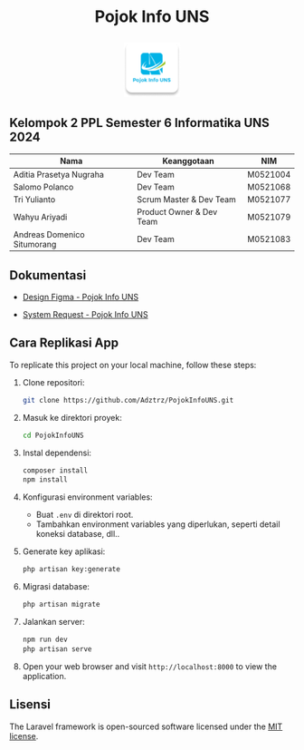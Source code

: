 
# <p align="center">Pojok Info UNS </p>
<p align="center">
    <img width="100" src="Image/logo.png" alt="Pet Me Logo">
</p>


## Kelompok 2 PPL Semester 6 Informatika UNS 2024
| Nama                          | Keanggotaan                  | NIM         |
|  --------                     |  -------                     |  -----------|
| Aditia Prasetya Nugraha       | Dev Team                     | M0521004    |
| Salomo Polanco                | Dev Team                     | M0521068    |
| Tri Yulianto                  | Scrum Master & Dev Team      | M0521077    |
| Wahyu Ariyadi                 | Product Owner & Dev Team     | M0521079    |
| Andreas Domenico Situmorang   | Dev Team                     | M0521083    |

## Dokumentasi
 
- [Design Figma - Pojok Info UNS](https://www.figma.com/file/xdODLSiAlw35saBiaBK3B0/Pojok-Info-UNS?type=design&node-id=0%3A1&mode=design&t=41hE2vs4QKIHBgZY-1)

- [System Request - Pojok Info UNS](https://docs.google.com/document/d/1J0F5CSvTL8rHQTPoXFfsizFsQMN3MAoIAp45zEfgLew/edit#heading=h.zh5gkavq1ml8)


## Cara Replikasi App

To replicate this project on your local machine, follow these steps:

1. Clone repositori:

    ```bash
    git clone https://github.com/Adztrz/PojokInfoUNS.git
    ```

2. Masuk ke direktori proyek:

    ```bash
    cd PojokInfoUNS
    ```

3. Instal dependensi:

    ```bash
    composer install
    npm install
    ```
  

4. Konfigurasi environment variables:

    - Buat `.env` di direktori root.
    - Tambahkan environment variables yang diperlukan, seperti detail koneksi database, dll..

5. Generate key aplikasi:

    ```bash
    php artisan key:generate
    ```

6. Migrasi database:

    ```bash
    php artisan migrate
    ```

7. Jalankan server:


    ```bash
    npm run dev
    php artisan serve
    ```

8. Open your web browser and visit `http://localhost:8000` to view the application.

## Lisensi

The Laravel framework is open-sourced software licensed under the [MIT license](https://opensource.org/licenses/MIT).


